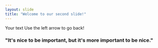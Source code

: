 ```yaml
---
layout: slide
title: "Welcome to our second slide!"
---
```

Your text
Use the left arrow to go back!
### "It's nice to be important, but it's more important to be nice."
